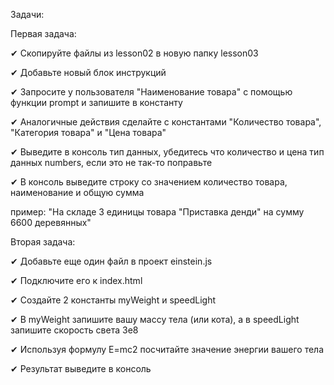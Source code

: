 Задачи:

Первая задача:

✔ Скопируйте файлы из lesson02 в новую папку lesson03

✔ Добавьте новый блок инструкций

✔ Запросите у пользователя "Наименование товара" с помощью функции prompt и запишите в константу

✔ Аналогичные действия сделайте с константами "Количество товара", "Категория товара" и "Цена товара"

✔ Выведите в консоль тип данных, убедитесь что количество и цена тип данных numbers, если это не так-то поправьте

✔ В консоль выведите строку со значением количество товара, наименование и общую сумма

пример: "На складе 3 единицы товара "Приставка денди" на сумму 6600 деревянных"

Вторая задача:

✔ Добавьте еще один файл в проект einstein.js

✔ Подключите его к index.html

✔ Создайте 2 константы myWeight и speedLight

✔ В myWeight запишите вашу массу тела (или кота), а в speedLight запишите скорость света 3e8

✔ Используя формулу E=mc2 посчитайте значение энергии вашего тела

✔ Результат выведите в консоль
